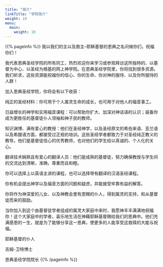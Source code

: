 ```yaml
---
title: "简介"
linkTitle: "学院简介"
weight: 10
menu:
  main:
    weight: 10
---
```

{{% pageinfo %}}
我以我们的主以及救主–耶稣基督的恩典之名问候你们，祝福你们！

我代表恩典圣经学院的所有同工，热烈欢迎你来学习或参观拜访这所独特的、以基督为中心、以圣经为根基的网上神学院。在恩典圣经学院里，你将找到很多资源。我们祈求，这些资源能祝福你的信心、你的生命、你对神的服侍、以及你所服侍的人群！

加入恩典圣经学院，你将会有以下收获：

纯正的圣经材料：你可用于个人属灵生命的成长，也可用于对他人的福音事工。

日益增长的神学和实用福音课程：可以帮助你扩大、加深对神话语的认识；装备你成为更胜任的基督徒仆人领袖和神子民的教师。

知识渊博、满有爱心的教授：他们在圣经神学，以及圣经原文的希伯来语、亚兰语以及希腊语方面，都接受过正规的培训。这些圣经学者都致力于对圣经纯正教义的教导。他们是基督徒信心的优秀教师，也对他们的学生给以真诚的、个人化的关心。

翻译技术娴熟且有爱心的翻译人员：他们是成熟的基督徒，努力确保教授与学生间的交流达到清晰，准确，尊重而且和睦。

你可以选择上以英语主讲的课程，也可以选择带有翻译的汉语圣经课程。

你有机会提出神学以及福音方面的问题和疑虑，并能接受牢靠有益的解答。

你将作为神深爱的儿女、以及神教会里有恩赐的仆人，得到属灵的支持，和从基督徒而来的鼓励。

当你加入到这个由基督徒学者组成的属灵大家庭中来时，我愿神丰丰满满地祝福你！这个大家庭中的学者，喜乐地生活在神藉耶稣基督赐给我们的恩典中。他们充满感恩的一生，就是为了能够分享这一恩典，使更多的人能享受这救赎的大能与祝福。

耶稣基督的仆人

吉姆-卫特博士

恩典圣经学院院长
{{% /pageinfo %}}

